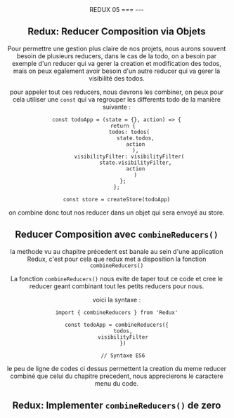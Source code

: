 <center/>REDUX 05
===
---

## Redux: Reducer Composition via Objets

Pour permettre une gestion plus claire de nos projets, nous aurons souvent besoin de plusieurs reducers, dans le cas de la todo, on a besoin par exemple d'un reducer qui va gerer la creation et modification des todos, mais on peux egalement avoir besoin d'un autre reducer qui va gerer la visibilité des todos.

pour appeler tout ces reducers, nous devrons les combiner, on peux pour cela utiliser une `const` qui va regrouper les differents todo de la manière suivante :

 	const todoApp = (state = {}, action) => {
		return {
			todos: todos(
				state.todos,
				action
				),
			visibilityFilter: visibilityFilter(
				state.visibilityFilter,
				action
				)
		};
	};

	const store = createStore(todoApp)

on combine donc tout nos reducer dans un objet qui sera envoyé au store.

## Reducer Composition avec `combineReducers()`

la methode vu au chapitre précedent est banale au sein d'une application Redux, c'est pour cela que redux met a disposition la fonction `combineReducers()`

La fonction `combineReducers()` nous evite de taper tout ce code et cree le reducer geant combinant tout les petits reducers pour nous.

voici la syntaxe :

	import { combineReducers } from 'Redux'

	const todoApp = combineReducers({
		todos,
		visibilityFilter
		})

		// Syntaxe ES6

le peu de ligne de codes ci dessus permettent la creation du meme reducer combiné que celui du chapitre precedent, nous apprecierons le caractere menu du code.

## Redux: Implementer `combineReducers()` de zero
